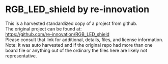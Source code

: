 
# RGB_LED_shield by re-innovation  
This is a harvested standardized copy of a project from github.  
The original project can be found at:  
https://github.com/re-innovation/RGB_LED_shield  
Please consult that link for additional, details, files, and license information.  
Note: It was auto harvested and if the original repo had more than one board file or anything out of the ordinary the files here are likely not representative.  
    